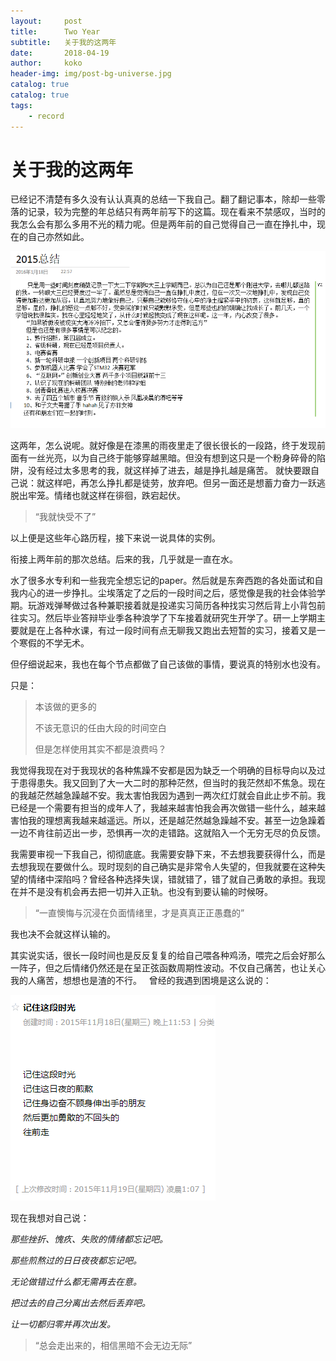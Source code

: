```yaml
---
layout:     post
title:      Two Year
subtitle:   关于我的这两年
date:       2018-04-19
author:     koko
header-img: img/post-bg-universe.jpg
catalog: true
catalog: true
tags:
    - record
---
```


# 关于我的这两年


已经记不清楚有多久没有认认真真的总结一下我自己。翻了翻记事本，除却一些零落的记录，较为完整的年总结只有两年前写下的这篇。现在看来不禁感叹，当时的我怎么会有那么多用不光的精力呢。但是两年前的自己觉得自己一直在挣扎中，现在的自己亦然如此。

![1](https://github.com/kokozeng/blog/blob/master/image/two-year/two-year-1.jpg?raw=true)

这两年，怎么说呢。就好像是在漆黑的雨夜里走了很长很长的一段路，终于发现前面有一丝光亮，以为自己终于能够穿越黑暗。但没有想到这只是一个粉身碎骨的陷阱，没有经过太多思考的我，就这样掉了进去，越是挣扎越是痛苦。 就快要跟自己说：就这样吧，再怎么挣扎都是徒劳，放弃吧。但另一面还是想蓄力奋力一跃逃脱出牢笼。情绪也就这样在徘徊，跌宕起伏。

>“我就快受不了”

以上便是这些年心路历程，接下来说一说具体的实例。

衔接上两年前的那次总结。后来的我，几乎就是一直在水。

水了很多水专利和一些我完全想忘记的paper。然后就是东奔西跑的各处面试和自我内心的进一步挣扎。尘埃落定了之后的一段时间之后，感觉像是我的社会体验学期。玩游戏弹琴做过各种兼职接着就是投递实习简历各种找实习然后背上小背包前往实习。然后毕业答辩毕业季各种浪学了下车接着就研究生开学了。研一上学期主要就是在上各种水课，有过一段时间有点无聊我又跑出去短暂的实习，接着又是一个寒假的不学无术。

但仔细说起来，我也在每个节点都做了自己该做的事情，要说真的特别水也没有。

只是：

>本该做的更多的
>
>不该无意识的任由大段的时间空白
>
>但是怎样使用其实不都是浪费吗？

我觉得我现在对于我现状的各种焦躁不安都是因为缺乏一个明确的目标导向以及过于患得患失。我又回到了大一大二时的那种茫然，但当时的我茫然却不焦急。现在的我越茫然越急躁越不安。我太害怕我因为遇到一两次红灯就会自此止步不前。我已经是一个需要有担当的成年人了，我越来越害怕我会再次做错一些什么，越来越害怕我的理想离我越来越遥远。所以，还是越茫然越急躁越不安。甚至一边急躁着一边不肯往前迈出一步，恐惧再一次的走错路。这就陷入一个无穷无尽的负反馈。

我需要审视一下我自己，彻彻底底。我需要安静下来，不去想我要获得什么，而是去想我现在要做什么。现时现刻的自己确实是非常令人失望的，但我就要在这种失望的情绪中深陷吗？曾经各种选择失误，错就错了，错了就自己勇敢的承担。我现在并不是没有机会再去把一切并入正轨。也没有到要认输的时候呀。

>“一直懊悔与沉浸在负面情绪里，才是真真正正愚蠢的”

我也决不会就这样认输的。

其实说实话，很长一段时间也是反反复复的给自己喂各种鸡汤，喂完之后会好那么一阵子，但之后情绪仍然还是在呈正弦函数周期性波动。不仅自己痛苦，也让关心我的人痛苦，想想也是渣的不行。
 
曾经的我遇到困境是这么说的：

![2](https://github.com/kokozeng/blog/blob/master/image/two-year/two-year-2.jpg?raw=true)

现在我想对自己说：

*那些挫折、愧疚、失败的情绪都忘记吧。*

*那些煎熬过的日日夜夜都忘记吧。*

*无论做错过什么都无需再去在意。*

*把过去的自己分离出去然后丢弃吧。*

*让一切都归零并再次出发。*
 
>“总会走出来的，相信黑暗不会无边无际”
